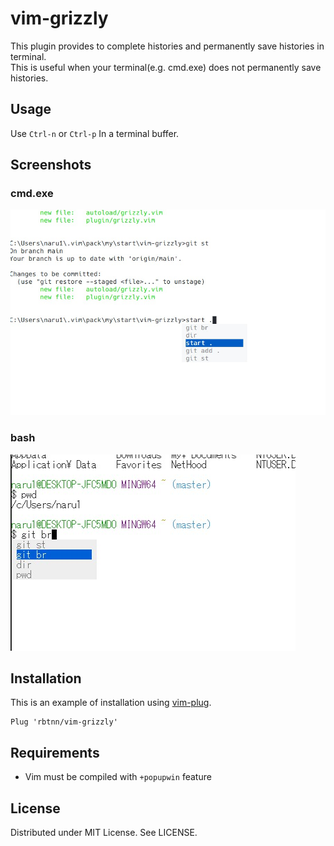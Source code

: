 
# vim-grizzly

This plugin provides to complete histories and permanently save histories in terminal.  
This is useful when your terminal(e.g. cmd.exe) does not permanently save histories.  

## Usage

Use `Ctrl-n` or `Ctrl-p` In a terminal buffer.

## Screenshots

### cmd.exe
![](https://raw.githubusercontent.com/rbtnn/vim-grizzly/main/cmd.jpg)

### bash
![](https://raw.githubusercontent.com/rbtnn/vim-grizzly/main/bash.jpg)

## Installation
This is an example of installation using [vim-plug](https://github.com/junegunn/vim-plug).

```
Plug 'rbtnn/vim-grizzly'
```

## Requirements
* Vim must be compiled with `+popupwin` feature

## License
Distributed under MIT License. See LICENSE.

